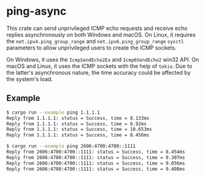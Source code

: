 # ping-async

This crate can send unprivileged ICMP echo requests and receive echo replies asynchronously on both Windows and macOS. On Linux, it requires the `net.ipv4.ping_group_range` and `net.ipv6.ping_group_range` `sysctl` parameters to allow unprivileged users to create the ICMP sockets.

On Windows, it uses the `IcmpSendEcho2Ex` and `Icmp6SendEcho2` win32 API. On macOS and Linux, it uses the ICMP sockets with the help of `tokio`. Due to the latter's asynchronous nature, the time accuracy could be affected by the system's load.

## Example

```bash
$ cargo run --example ping 1.1.1.1
Reply from 1.1.1.1: status = Success, time = 8.133ms
Reply from 1.1.1.1: status = Success, time = 8.92ms
Reply from 1.1.1.1: status = Success, time = 10.653ms
Reply from 1.1.1.1: status = Success, time = 8.456ms

$ cargo run --example ping 2606:4700:4700::1111
Reply from 2606:4700:4700::1111: status = Success, time = 8.454ms
Reply from 2606:4700:4700::1111: status = Success, time = 9.307ms
Reply from 2606:4700:4700::1111: status = Success, time = 9.056ms
Reply from 2606:4700:4700::1111: status = Success, time = 9.408ms
```
